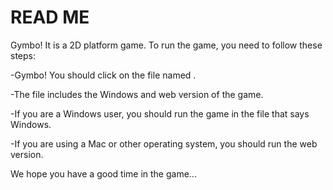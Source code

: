# READ ME

Gymbo! It is a 2D platform game. To run the game, you need to follow these steps:

-Gymbo! You should click on the file named .

-The file includes the Windows and web version of the game.

-If you are a Windows user, you should run the game in the file that says Windows.

-If you are using a Mac or other operating system, you should run the web version.

We hope you have a good time in the game...
